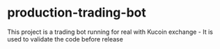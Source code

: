 # production-trading-bot
This project is a trading bot running for real with Kucoin exchange - It is used to validate the code before release
